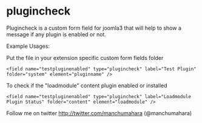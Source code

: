 plugincheck
===========

Plugincheck is a custom form field for joomla3 that will help to show a message if any plugin is enabled or not. 

Example Usages:

Put the file in your extension specific custom form fields folder

    <field name="testpluginenabled" type="plugincheck" label="Test Plugin" folder="system" element="pluginname" />
 
To check if the "loadmodule" content plugin enabled or installed

    <field name="testpluginenabled" type="plugincheck" label="Loadmodule Plugin Status" folder="content" element="loadmodule" />


Follow me on twitter http://twitter.com/manchumahara (@manchumahara)
